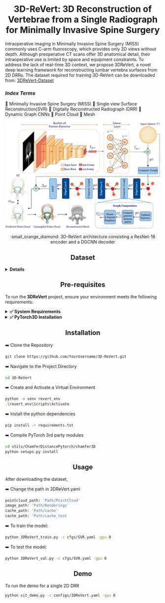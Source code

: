 <h1 align="center">3D-ReVert: 3D Reconstruction of Vertebrae from a Single Radiograph for Minimally Invasive Spine Surgery
</h1>

<p  align="center">  
 
Intraoperative imaging in Minimally Invasive Spine Surgery (MISS) commonly uses C-arm fluoroscopy, which provides only 2D views without depth. Although preoperative CT scans offer 3D anatomical detail, their intraoperative use is limited by space and equipment constraints. To address the lack of real-time 3D context, we propose 3DReVert, a novel deep learning framework for reconstructing lumbar vertebra surfaces from 2D DRRs. The dataset required for training 3D-ReVert can be downloaded from: [3DReVert-Dataset](https://drive.google.com/drive/folders/1YBzQlRE8mZOfmKDpoc9omabz6GCIIJbH?usp=sharing) 
<h3 > <i>Index Terms</i> </h3> 

  :diamond_shape_with_a_dot_inside: Minimally Invasive Spine Surgery (MISS)
  :diamond_shape_with_a_dot_inside: Single view Surface Reconstruction(SVR)
  :diamond_shape_with_a_dot_inside: Digitally Reconstructed Radiograph (DRR) 
  :diamond_shape_with_a_dot_inside: Dynamic Graph CNNs
  :diamond_shape_with_a_dot_inside: Point Cloud 
  :diamond_shape_with_a_dot_inside: Mesh

</div>
<p align="center">
  <img src="Methodology.jpg">
</p>
<div align = "center">
  :small_orange_diamond: 3D-ReVert architecture consisting a ResNet-18 encoder and a DGCNN decoder
 </p>

</div>

</details>
<h2 align="center">Dataset</h2>
<details>
 
<summary><b>Details</b></summary>

You can download the dataset from the following link:  
🔗 <a href="https://drive.google.com/drive/folders/1YBzQlRE8mZOfmKDpoc9omabz6GCIIJbH?usp=sharing" target="_blank">3DReVert-Dataset</a>  

We present an open-source dataset for SVR of lumbar vertebrae comprising 475 unique mesh–DRR pairs.  
For each mesh, DRRs are rendered from 24 diverse viewpoints, resulting in an augmented dataset of 11,400 mesh–DRR pairs.


**Sub-directory-based arrangement:**

```
DRR/
├── verse004_segment_20/
│  ├── rendering/
│    ├── 00.png
│    ├── 01.png
│    ├── 02.png
│    └── ...
├──verse005_segment_20/
│   ├── rendering/
│   │   ├── 00.png
│   │   ├── 01.png
│   │   ├── ...
│   │   └── 23.png
├── ...  
│   └── ...
Mesh/
├── verse004_segment_20.stl/..
├── verse005_segment_20.stl/..
├── ...
```
</details>

## <div align="center">Pre-requisites</div>


To run the **3DReVert** project, ensure your environment meets the following requirements:

<details>
<summary><strong>✅ System Requirements</strong></summary>
 
- GPU: **NVIDIA RTX 4090** or equivalent
- CUDA: **Version 11.8**
- Python: **Recommended 3.10+**
- PyTorch: **2.5.1**
- Visual Studio: **2019**
  
</details>

<details>
<summary><strong>✅ PyTorch3D Installation</strong></summary>

PyTorch3D is required and must be installed from source to match CUDA 11.8 and Torch 2.5.1:

```bash
pip install "git+https://github.com/facebookresearch/pytorch3d.git"
```

> **Note:** Ensure `torch`, `torchvision`, and `torchaudio` are installed *before* installing PyTorch3D.

---
</details>

## <div align="center">Installation</div>
:arrow_right: Clone the Repository  
```bash
git clone https://github.com/YourUsername/3D-ReVert.git
```
:arrow_right: Navigate to the Project Directory 
```bash
cd 3D-ReVert
```
:arrow_right: Create and Activate a Virtual Environment  
```bash
python -m venv revert_env
.\revert_env\Scripts\Activate
```
:arrow_right: Install the python dependencies
```bash
pip install -r requirements.txt
```
:arrow_right: Compile PyTorch 3rd party modules
```bash
cd utils/ChamferDistancePytorch/chamfer3D
python setups.py install
```

## <div align="center">Usage</div>
After downloading the dataset,

:arrow_right: Change the path in 3DReVert.yaml
```bash
pointcloud_path: 'Path/PointCloud'
image_path: 'Path/Renderings'
cache_path: 'Path/cache'
cache_path: 'Path/cache_test
```
:arrow_right: To train the model:
```bash
python 3DReVert_train.py -c cfgs/SVR.yaml -gpu 0
```
:arrow_right: To test the model:
```bash
python 3DReVert_val.py -c cfgs/SVR.yaml -gpu 0
```

## <div align="center">Demo</div>

To run the demo for a single 2D DRR 

```bash
python sit_demo.py -c configs/3DReVert.yaml -gpu 0
```

